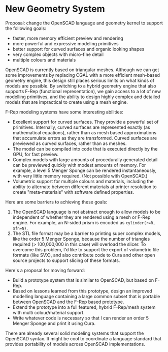 # New Geometry System

Proposal: change the OpenSCAD language and geometry kernel
to support the following goals:
* faster, more memory efficient preview and rendering
* more powerful and expressive modeling primitives
* better support for curved surfaces and organic looking shapes
* very complex objects with micro-fine detail
* multiple colours and materials

OpenSCAD is currently based on triangular meshes.
Although we can get some improvements by replacing CGAL with a more
efficient mesh-based geometry engine, this design still places
serious limits on what kinds of models are possible.
By switching to a hybrid geometry engine that also supports
F-Rep (functional representation), we gain access to a lot of
new modelling primitives, and the ability to design highly
complex and detailed models that are impractical to create
using a mesh engine.

F-Rep modeling systems have some interesting abilities:
* Excellent support for curved surfaces.
  They provide a powerful set of primitives.
  Internally, curved surfaces are represented exactly
  (as mathematical equations), rather than as mesh based
  approximations that accumulate errors as they are transformed.
  Curved surfaces are previewed as curved surfaces, rather than as meshes.
* The model can be compiled into code that is executed directly
  by the GPU, for fast preview.
* Complex models with large amounts of procedurally generated detail
  can be previewed quickly with modest amounts of memory.
  For example, a level 5 Menger Sponge can be rendered instantaneously,
  with very little memory required. (Not possible with OpenSCAD.)
* Volumetric support for multiple colours and materials, including
  the ability to alternate between different materials at printer
  resolution to create "meta-materials" with software defined properties.

Here are some barriers to achieving these goals:
 1. The OpenSCAD language is not abstract enough to allow models
    to be independent of whether they are rendered using a mesh
    or F-Rep engine. For example, an N-sided prism is encoded as `cylinder(r=R, $fn=N)`.
 2. The STL file format may be a barrier to printing super complex models,
    like the order 5 Menger Sponge, because the number of triangles required
    (> 100,000,000 in this case) will overload the slicer.
    To overcome this problem, I'd like to support the
    export of volumetric file formats (like SVX), and also contribute code
    to Cura and other open source projects to support slicing of these formats.

Here's a proposal for moving forward:
* Build a prototype system that is similar to OpenSCAD, but based on F-Rep.
* Based on lessons learned from this prototype, design an improved modelling language containing a large common subset
  that is portable between OpenSCAD and the F-Rep based prototype.
* Extend the prototype into a full featured, hybrid F-Rep/mesh system with multi colour/material support.
* Write whatever code is necessary so that I can render an order 5 Menger Sponge 
  and print it using Cura.

There are already several solid modeling systems that support the OpenSCAD syntax.
It might be cool to coordinate a language standard that provides portability of
models across OpenSCAD implementations.
